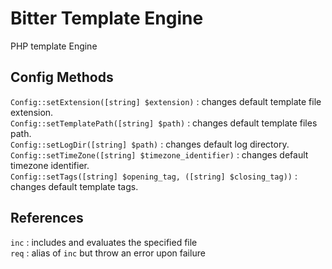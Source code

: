 # Bitter Template Engine
PHP template Engine

Config Methods
----------
`Config::setExtension([string] $extension)` :  changes default template file extension.     
`Config::setTemplatePath([string] $path)` :  changes default template files path.         
`Config::setLogDir([string] $path)` :  changes default log directory.         
`Config::setTimeZone([string] $timezone_identifier)` :  changes default timezone identifier.          
`Config::setTags([string] $opening_tag, ([string] $closing_tag))` :  changes default template tags.        

References
----------
`inc` : includes and evaluates the specified file             
`req` :  alias of `inc` but throw an error upon failure            



